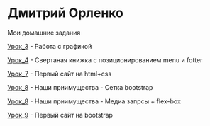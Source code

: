 # Дмитрий Орленко
Мои домашние задания

[Урок_3](https://diversiz.github.io/%D0%A3%D1%80%D0%BE%D0%BA_3.jpg) - Работа с графикой

[Урок_4](https://diversiz.github.io/lesson_4/index.html) - Свертаная книжка с позиционированием menu и fotter

[Урок_7](https://diversiz.github.io/lesson_7/index.html) - Первый сайт на html+css

[Урок_8](https://diversiz.github.io/lesson_8_on_bootstrap/index.html) - Наши приимущества - Сетка bootstrap

[Урок_8](https://diversiz.github.io/lesson_8_off_bootstrap/index.html) - Наши приимущества - Медиа запрсы + flex-box

[Урок_9](https://diversiz.github.io/lesson_9/index.html) - Первый сайт на bootstrap


